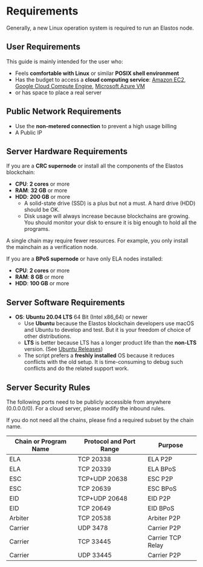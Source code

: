 # Requirements

Generally, a new Linux operation system is required to run an Elastos node.

## User Requirements

This guide is mainly intended for the user who:

* Feels **comfortable with Linux** or similar **POSIX shell environment**
* Has the budget to access a **cloud computing service**: [Amazon EC2](https://aws.amazon.com/ec2/), [Google Cloud Compute Engine](https://cloud.google.com/compute/), [Microsoft Azure VM](https://azure.microsoft.com/en-us/services/virtual-machines/)
* or has space to place a real server

## Public Network Requirements

* Use the **non-metered connection** to prevent a high usage billing
* A Public IP

## Server Hardware Requirements

If you are a **CRC supernode** or install all the components of the Elastos blockchain:

* **CPU**: **2 cores** or more
* **RAM**: **32 GB** or more
* **HDD**: **200 GB** or more
  * A solid-state drive (SSD) is a plus but not a must. A hard drive (HDD) should be OK.
  * Disk usage will always increase because blockchains are growing. You should monitor your disk to ensure it is big enough to hold all the programs.

A single chain may require fewer resources. For example, you only install the mainchain as a verification node.

If you are a **BPoS supernode** or have only ELA nodes installed:

* **CPU**: **2 cores** or more
* **RAM**: **8 GB** or more
* **HDD**: **100 GB** or more

## Server Software Requirements

* **OS**: **Ubuntu 20.04 LTS** 64 Bit (Intel x86\_64) or newer
  * Use **Ubuntu** because the Elastos blockchain developers use macOS and Ubuntu to develop and test. But it is your freedom of choice of other distributions.
  * **LTS** is better because LTS has a longer product life than the **non-LTS** version. (See [Ubuntu Releases](https://wiki.ubuntu.com/Releases))
  * The script prefers a **freshly installed** OS because it reduces conflicts with the old setup. It is time-consuming to debug such conflicts and do the related support work.

## Server Security Rules

The following ports need to be publicly accessible from anywhere (0.0.0.0/0). For a cloud server, please modify the inbound rules.

If you do not need all the chains, please find a required subset by the chain name.

| Chain or Program Name | Protocol and Port Range | Purpose           |
| --------------------- | ----------------------- | ----------------- |
| ELA                   | TCP 20338               | ELA P2P           |
| ELA                   | TCP 20339               | ELA BPoS          |
| ESC                   | TCP+UDP 20638           | ESC P2P           |
| ESC                   | TCP 20639               | ESC BPoS          |
| EID                   | TCP+UDP 20648           | EID P2P           |
| EID                   | TCP 20649               | EID BPoS          |
| Arbiter               | TCP 20538               | Arbiter P2P       |
| Carrier               | UDP 3478                | Carrier P2P       |
| Carrier               | TCP 33445               | Carrier TCP Relay |
| Carrier               | UDP 33445               | Carrier P2P       |
